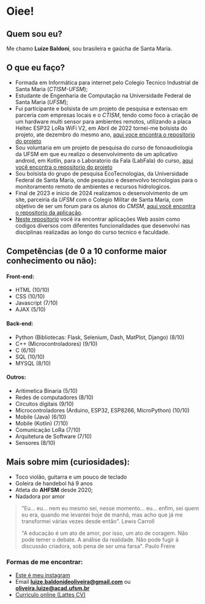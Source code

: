 # Oiee!
## Quem sou eu?
Me chamo **Luize Baldoni**, sou brasileira e gaúcha de Santa Maria.
## O que eu faço?
- Formada em Informática para internet pelo Colegio Tecnico Industrial de Santa Maria (*CTISM-UFSM*);
- Estudante de Engenharia de Computação na Universidade Federal de Santa Maria (*UFSM*);
- Fui participante e bolsista de um projeto de pesquisa e extensao em parceria com empresas locais e o *CTISM*, tendo como foco a criação de um hardware multi sensor para ambientes remotos, utilizando a placa Heltec ESP32 LoRa WiFi V2, em Abril de 2022 tornei-me bolsista do projeto, ate dezembro do mesmo ano, [aqui voce encontra o repositorio do projeto](https://github.com/luizebaldoni/PROJETO-HELTECESP32)
- Sou voluntaria em um projeto de pesquisa do curso de fonoaudiologia da UFSM em que eu realizo o desenvolvimento de um aplicativo android, em Kotlin, para o Laboratorio da Fala (LabFala) do curso, [aqui você encontra o repositorio do projeto](https://github.com/luizebaldoni/LabFala-App)
- Sou bolsista do grupo de pesquisa EcoTecnologias, da Universidade Federal de Santa Maria, onde pesquiso e desenvolvo tecnologias para o monitoramento remoto de ambientes e recursos hidrologicos.
- Final de 2023 e inicio de 2024 realizamos o desenvolvimento de um site, parceiria da *UFSM* com o Colegio Militar de Santa Maria, com objetivo de ser um forum para os alunos do *CMSM*, [aqui você encontra o repositorio da aplicação](https://github.com/luizebaldoni/EstudaVagao).
- [Neste repositorio](https://github.com/luizebaldoni/Projetos) você ira encontrar aplicações Web assim como codigos diversos com diferentes funcionalidades que desenvolvi nas disciplinas realizadas ao longo do curso tecnico e faculdade.
## Competências (de 0 a 10 conforme maior conhecimento ou não):
#### Front-end:
- HTML (10/10)
- CSS (10/10)
- Javascript (7/10)
- AJAX (5/10)
#### Back-end:
- Python (Bibliotecas: Flask, Selenium, Dash, MatPlot, Django) (8/10)
- C++ (Microcontroladores) (9/10)
- C (6/10)
- SQL (10/10)
- MYSQL (8/10)
#### Outros:
- Aritimetica Binaria (5/10)
- Redes de computadores (8/10)
- Circuitos digitais (9/10)
- Microcontroladores (Arduino, ESP32, ESP8266, MicroPython) (10/10)
- Mobile (Java) (6/10)
- Mobile (Kotlin) (7/10)
- Comunicação LoRa (7/10)
- Arquitetura de Software (7/10) 
- Sensores (8/10)

## Mais sobre mim (curiosidades):
- Toco violão, guitarra e um pouco de teclado
- Goleira de handebol há 9 anos
- Atleta do **AHFSM** desde 2020;
- Nadadora por amor

> "Eu... eu... nem eu mesmo sei, nesse momento... eu... enfim, sei quem eu era, quando me levantei hoje de manhã, mas acho que já me transformei várias vezes desde então".
Lewis Carroll
>
>"A educação é um ato de amor, por isso, um ato de coragem. Não pode temer o debate. A análise da realidade. Não pode fugir à discussão criadora, sob pena de ser uma farsa".
Paulo Freire
>

### Formas de me encontrar:
* [Este é meu instagram](https://www.instagram.com/luu_baldoni/)
* Email **luize.baldonideoliveira@gmail.com** ou **oliveira.luize@acad.ufsm.br** 
* [Curriculo online (Lattes CV)](http://lattes.cnpq.br/2443856747529848)
